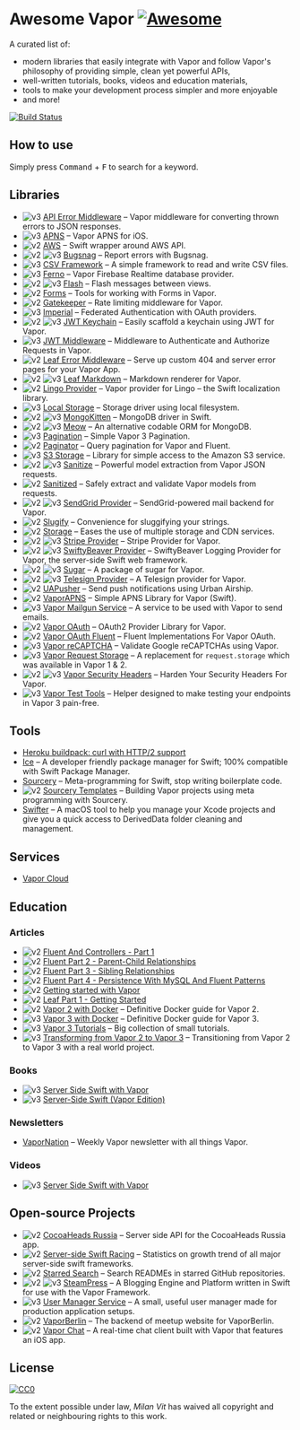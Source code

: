 # Awesome Vapor [![Awesome](https://awesome.re/badge.svg)](https://awesome.re)

A curated list of:

- modern libraries that easily integrate with Vapor and follow Vapor's philosophy of providing simple, clean yet powerful APIs,
- well-written tutorials, books, videos and education materials,
- tools to make your development process simpler and more enjoyable
- and more!

[![Build Status](https://travis-ci.org/Cellane/awesome-vapor.svg?branch=master)](https://travis-ci.org/Cellane/awesome-vapor)

## How to use

Simply press <kbd>Command</kbd> + <kbd>F</kbd> to search for a keyword.

## Libraries

- ![v3](img/vapor-3.png) [API Error Middleware](https://github.com/skelpo/APIErrorMiddleware) – Vapor middleware for converting thrown errors to JSON responses.
- ![v3](img/vapor-3.png) [APNS](https://github.com/vapor-community/apns) – Vapor APNS for iOS.
- ![v2](img/vapor-2.png) [AWS](https://github.com/nodes-vapor/aws) – Swift wrapper around AWS API.
- ![v2](img/vapor-2.png) ![v3](img/vapor-3.png) [Bugsnag](https://github.com/nodes-vapor/bugsnag) – Report errors with Bugsnag.
- ![v3](img/vapor-3.png) [CSV Framework](https://github.com/skelpo/CSV) – A simple framework to read and write CSV files.
- ![v3](img/vapor-3.png) [Ferno](https://github.com/vapor-community/ferno) – Vapor Firebase Realtime database provider.
- ![v2](img/vapor-2.png) ![v3](img/vapor-3.png) [Flash](https://github.com/nodes-vapor/flash) – Flash messages between views.
- ![v2](img/vapor-2.png) [Forms](https://github.com/nodes-vapor/forms) – Tools for working with Forms in Vapor.
- ![v2](img/vapor-2.png) [Gatekeeper](https://github.com/nodes-vapor/gatekeeper) – Rate limiting middleware for Vapor.
- ![v3](img/vapor-3.png) [Imperial](https://github.com/vapor-community/Imperial) – Federated Authentication with OAuth providers.
- ![v2](img/vapor-2.png) ![v3](img/vapor-3.png) [JWT Keychain](https://github.com/nodes-vapor/jwt-keychain) – Easily scaffold a keychain using JWT for Vapor.
- ![v3](img/vapor-3.png) [JWT Middleware](https://github.com/skelpo/JWTMiddleware) – Middleware to Authenticate and Authorize Requests in Vapor.
- ![v2](img/vapor-2.png) [Leaf Error Middleware](https://github.com/brokenhandsio/leaf-error-middleware) – Serve up custom 404 and server error pages for your Vapor App.
- ![v2](img/vapor-2.png) ![v3](img/vapor-3.png) [Leaf Markdown](https://github.com/vapor-community/leaf-markdown) – Markdown renderer for Vapor.
- ![v2](img/vapor-2.png) [Lingo Provider](https://github.com/vapor-community/Lingo-Provider) – Vapor provider for Lingo – the Swift localization library.
- ![v3](img/vapor-3.png) [Local Storage](https://github.com/gperdomor/local-storage) – Storage driver using local filesystem.
- ![v2](img/vapor-2.png) ![v3](img/vapor-3.png) [MongoKitten](https://github.com/OpenKitten/MongoKitten) – MongoDB driver in Swift.
- ![v2](img/vapor-2.png) ![v3](img/vapor-3.png) [Meow](https://github.com/OpenKitten/Meow) – An alternative codable ORM for MongoDB.
- ![v3](img/vapor-3.png) [Pagination](https://github.com/vapor-community/pagination) – Simple Vapor 3 Pagination.
- ![v2](img/vapor-2.png) [Paginator](https://github.com/nodes-vapor/paginator) – Query pagination for Vapor and Fluent.
- ![v3](img/vapor-3.png) [S3 Storage](https://github.com/anthonycastelli/s3-storage) – Library for simple access to the Amazon S3 service.
- ![v2](img/vapor-2.png) ![v3](img/vapor-3.png) [Sanitize](https://github.com/gperdomor/sanitize) – Powerful model extraction from Vapor JSON requests.
- ![v2](img/vapor-2.png) [Sanitized](https://github.com/nodes-vapor/sanitized) – Safely extract and validate Vapor models from requests.
- ![v2](img/vapor-2.png) ![v3](img/vapor-3.png) [SendGrid Provider](https://github.com/vapor-community/sendgrid-provider) – SendGrid-powered mail backend for Vapor.
- ![v2](img/vapor-2.png) [Slugify](https://github.com/nodes-vapor/slugify) – Convenience for sluggifying your strings.
- ![v2](img/vapor-2.png) [Storage](https://github.com/nodes-vapor/storage) – Eases the use of multiple storage and CDN services.
- ![v2](img/vapor-2.png) ![v3](img/vapor-3.png) [Stripe Provider](https://github.com/vapor-community/stripe-provider) – Stripe Provider for Vapor.
- ![v2](img/vapor-2.png) ![v3](img/vapor-3.png) [SwiftyBeaver Provider](https://github.com/vapor-community/swiftybeaver-provider) – SwiftyBeaver Logging Provider for Vapor, the server-side Swift web framework.
- ![v2](img/vapor-2.png) ![v3](img/vapor-3.png) [Sugar](https://github.com/nodes-vapor/sugar) – A package of sugar for Vapor.
- ![v2](img/vapor-2.png) ![v3](img/vapor-3.png) [Telesign Provider](https://github.com/vapor-community/telesign-provider) – A Telesign provider for Vapor.
- ![v2](img/vapor-2.png) [UAPusher](https://github.com/nodes-vapor/push-urban-airship) – Send push notifications using Urban Airship.
- ![v2](img/vapor-2.png) [VaporAPNS](https://github.com/matthijs2704/vapor-apns) – Simple APNS Library for Vapor (Swift).
- ![v3](img/vapor-3.png) [Vapor Mailgun Service](https://github.com/twof/VaporMailgunService) – A service to be used with Vapor to send emails.
- ![v2](img/vapor-2.png) [Vapor OAuth](https://github.com/brokenhandsio/vapor-oauth) – OAuth2 Provider Library for Vapor.
- ![v2](img/vapor-2.png) [Vapor OAuth Fluent](https://github.com/brokenhandsio/vapor-oauth-fluent) – Fluent Implementations For Vapor OAuth.
- ![v3](img/vapor-3.png) [Vapor reCAPTCHA](https://github.com/gotranseo/vapor-recaptcha) – Validate Google reCAPTCHAs using Vapor.
- ![v3](img/vapor-3.png) [Vapor Request Storage](https://github.com/skelpo/vapor-request-storage) – A replacement for `request.storage` which was available in Vapor 1 & 2.
- ![v2](img/vapor-2.png) ![v3](img/vapor-3.png) [Vapor Security Headers](https://github.com/brokenhandsio/VaporSecurityHeaders) – Harden Your Security Headers For Vapor.
- ![v3](img/vapor-3.png) [Vapor Test Tools](https://github.com/LiveUI/VaporTestTools) – Helper designed to make testing your endpoints in Vapor 3 pain-free.

## Tools

- [Heroku buildpack: curl with HTTP/2 support](https://github.com/vzsg/heroku-buildpack-curl-http2)
- [Ice](https://github.com/jakeheis/Ice) – A developer friendly package manager for Swift; 100% compatible with Swift Package Manager.
- [Sourcery](https://github.com/krzysztofzablocki/Sourcery) – Meta-programming for Swift, stop writing boilerplate code.
- ![v2](img/vapor-2.png) [Sourcery Templates](https://github.com/nodes-vapor/sourcery-templates) – Building Vapor projects using meta programming with Sourcery.
- [Swifter](https://github.com/LiveUI/Swifter) – A macOS tool to help you manage your Xcode projects and give you a quick access to DerivedData folder cleaning and management.

## Services

- [Vapor Cloud](https://vapor.cloud)

## Education

### Articles

- ![v2](img/vapor-2.png) [Fluent And Controllers - Part 1](https://geeks.brokenhands.io/blog/posts/fluent-and-controllers-part-1/)
- ![v2](img/vapor-2.png) [Fluent Part 2 - Parent-Child Relationships](https://geeks.brokenhands.io/blog/posts/fluent-part-2-parent-child-relationships/)
- ![v2](img/vapor-2.png) [Fluent Part 3 - Sibling Relationships](https://geeks.brokenhands.io/blog/posts/fluent-part-3-sibling-relationships/)
- ![v2](img/vapor-2.png) [Fluent Part 4 - Persistence With MySQL And Fluent Patterns](https://geeks.brokenhands.io/blog/posts/fluent-part-4-persistence-with-mysql-and-fluent-patterns/)
- ![v2](img/vapor-2.png) [Getting started with Vapor](https://geeks.brokenhands.io/blog/posts/getting-started-with-vapor/)
- ![v2](img/vapor-2.png) [Leaf Part 1 - Getting Started](https://geeks.brokenhands.io/blog/posts/leaf-part-1-getting-started/)
- ![v2](img/vapor-2.png) [Vapor 2 with Docker](https://bygri.github.io/2018/01/24/vapor-2-with-docker.html) – Definitive Docker guide for Vapor 2.
- ![v3](img/vapor-3.png) [Vapor 3 with Docker](https://bygri.github.io/2018/01/24/vapor-3-with-docker.html) – Definitive Docker guide for Vapor 3.
- ![v3](img/vapor-3.png) [Vapor 3 Tutorials](https://mihaelamj.github.io/Vapor%20%203%20Tutorial/) – Big collection of small tutorials.
- ![v3](img/vapor-3.png) [Transforming from Vapor 2 to Vapor 3](https://www.skelpo.com/blog/vapor2-to-vapor3/) – Transitioning from Vapor 2 to Vapor 3 with a real world project.

### Books

- ![v3](img/vapor-3.png) [Server Side Swift with Vapor](https://store.raywenderlich.com/products/server-side-swift-with-vapor)
- ![v3](img/vapor-3.png) [Server-Side Swift (Vapor Edition)](https://www.hackingwithswift.com/store/server-side-swift)

### Newsletters

- [VaporNation](http://vapornation.news) – Weekly Vapor newsletter with all things Vapor.

### Videos

- ![v3](img/vapor-3.png) [Server Side Swift with Vapor](https://videos.raywenderlich.com/courses/115-server-side-swift-with-vapor/lessons/1)

## Open-source Projects

- ![v2](img/vapor-2.png) [CocoaHeads Russia](https://github.com/cocoaheadsru/server) – Server side API for the CocoaHeads Russia app.
- ![v2](img/vapor-2.png) [Server-side Swift Racing](https://github.com/MartinLasek/serversideswift.racing) – Statistics on growth trend of all major server-side swift frameworks.
- ![v2](img/vapor-2.png) [Starred Search](https://github.com/mjmsmith/starredsearch) – Search READMEs in starred GitHub repositories.
- ![v2](img/vapor-2.png) ![v3](img/vapor-3.png) [SteamPress](https://github.com/brokenhandsio/SteamPress) – A Blogging Engine and Platform written in Swift for use with the Vapor Framework.
- ![v3](img/vapor-3.png) [User Manager Service](https://github.com/skelpo/UserManager) – A small, useful user manager made for production application setups.
- ![v2](img/vapor-2.png) [VaporBerlin](https://github.com/MartinLasek/vaporberlinBE) – The backend of meetup website for VaporBerlin.
- ![v2](img/vapor-2.png) [Vapor Chat](https://github.com/vapor-community/chat-example) – A real-time chat client built with Vapor that features an iOS app.

## License

[![CC0](http://mirrors.creativecommons.org/presskit/buttons/88x31/svg/cc-zero.svg)](https://creativecommons.org/publicdomain/zero/1.0/)

To the extent possible under law, *Milan Vit* has waived all copyright and related or neighbouring rights to this work.
